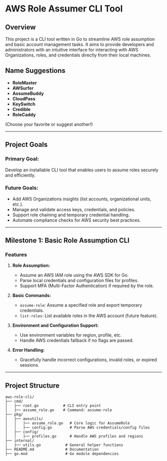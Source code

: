 # AWS Role Assumer CLI Tool

## Overview
This project is a CLI tool written in Go to streamline AWS role assumption and basic account management tasks. It aims to provide developers and administrators with an intuitive interface for interacting with AWS Organizations, roles, and credentials directly from their local machines.

## Name Suggestions
- **RoleMaster**
- **AWSurfer**
- **AssumeBuddy**
- **CloudPass**
- **KeySwitch**
- **Credible**
- **RoleCaddy**

(Choose your favorite or suggest another!)

---

## Project Goals
### Primary Goal:
Develop an installable CLI tool that enables users to assume roles securely and efficiently.

### Future Goals:
- Add AWS Organizations insights (list accounts, organizational units, etc.).
- Manage and validate access keys, credentials, and policies.
- Support role chaining and temporary credential handling.
- Automate compliance checks for AWS security best practices.

---

## Milestone 1: Basic Role Assumption CLI
### Features
1. **Role Assumption:**
   - Assume an AWS IAM role using the AWS SDK for Go.
   - Parse local credentials and configuration files for profiles.
   - Support MFA (Multi-Factor Authentication) if required by the role.

2. **Basic Commands:**
   - `assume-role`: Assume a specified role and export temporary credentials.
   - `list-roles`: List available roles in the AWS account (future feature).

3. **Environment and Configuration Support:**
   - Use environment variables for region, profile, etc.
   - Handle AWS credentials fallback if no flags are passed.

4. **Error Handling:**
   - Gracefully handle incorrect configurations, invalid roles, or expired sessions.

---

## Project Structure
```plaintext
aws-role-cli/
├── cmd/
│   ├── root.go           # CLI entry point
│   ├── assume_role.go    # Command: assume-role
├── pkg/
│   ├── awsutils/
│   │   ├── assume_role.go   # Core logic for AssumeRole
│   │   ├── config.go        # Parse AWS credentials/config files
│   ├── config/
│   │   ├── profiles.go      # Handle AWS profiles and regions
├── internal/
│   ├── utils.go           # General helper functions
├── README.md              # Documentation
├── go.mod                 # Go module dependencies
```
